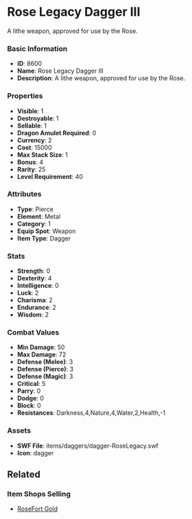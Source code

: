 # Rose Legacy Dagger III

A lithe weapon, approved for use by the Rose. 

### Basic Information

- **ID**: 8600
- **Name**: Rose Legacy Dagger III
- **Description**: A lithe weapon, approved for use by the Rose. 

### Properties

- **Visible**: 1
- **Destroyable**: 1
- **Sellable**: 1
- **Dragon Amulet Required**: 0
- **Currency**: 2
- **Cost**: 15000
- **Max Stack Size**: 1
- **Bonus**: 4
- **Rarity**: 25
- **Level Requirement**: 40

### Attributes

- **Type**: Pierce
- **Element**: Metal
- **Category**: 1
- **Equip Spot**: Weapon
- **Item Type**: Dagger

### Stats

- **Strength**: 0
- **Dexterity**: 4
- **Intelligence**: 0
- **Luck**: 2
- **Charisma**: 2
- **Endurance**: 2
- **Wisdom**: 2

### Combat Values

- **Min Damage**: 50
- **Max Damage**: 72
- **Defense (Melee)**: 3
- **Defense (Pierce)**: 3
- **Defense (Magic)**: 3
- **Critical**: 5
- **Parry**: 0
- **Dodge**: 0
- **Block**: 0
- **Resistances**: Darkness,4,Nature,4,Water,2,Health,-1

### Assets

- **SWF File**: items/daggers/dagger-RoseLegacy.swf
- **Icon**: dagger

## Related

### Item Shops Selling

- [RoseFort Gold](../item-shops/305-rosefort-gold.md)


